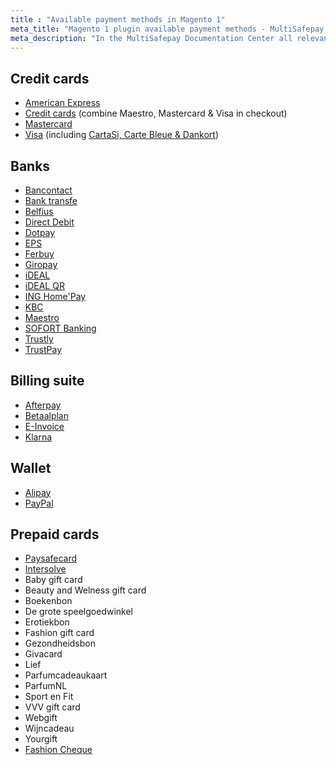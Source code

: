 ```yaml
---
title : "Available payment methods in Magento 1"
meta_title: "Magento 1 plugin available payment methods - MultiSafepay Documentation Center"
meta_description: "In the MultiSafepay Documentation Center all relevant information regarding our Plugins and API. As well as Support pages for Payment Method, Tools and General Questions. You can also find the contact details of our Support Team and Integration Team."
---
```

## Credit cards 
+ [American Express](/payment-methods/creditcards/)
+ [Credit cards](/payment-methods/creditcards/) (combine Maestro, Mastercard & Visa in checkout)
+ [Mastercard](/payment-methods/creditcards/)
+ [Visa](/payment-methods/creditcards/) (including [CartaSi, Carte Bleue & Dankort](/payment-methods/branded-credit-cards/#cartasi-what-is-it))

## Banks
+ [Bancontact](/payment-methods/bancontact/)
+ [Bank transfe](/payment-methods/bank-transfer/)
+ [Belfius](/payment-methods/belfius/)
+ [Direct Debit](/payment-methods/direct-debit/)
+ [Dotpay](/payment-methods/dotpay/)
+ [EPS](/payment-methods/eps/)
+ [Ferbuy](/payment-methods/ferbuy/)
+ [Giropay](/payment-methods/giropay/)
+ [iDEAL](/payment-methods/ideal/)
+ [iDEAL QR](/payment-methods/idealqr/)
+ [ING Home'Pay](/payment-methods/ing-home-pay/)
+ [KBC](/payment-methods/kbc/)
+ [Maestro](/payment-methods/maestro/)
+ [SOFORT Banking](/payment-methods/sofort-banking/)
+ [Trustly](/payment-methods/trustly/)
+ [TrustPay](/payment-methods/trustpay/)

## Billing suite
+ [Afterpay](/payment-methods/afterpay/)
+ [Betaalplan](/payment-methods/betaalplan/)
+ [E-Invoice](/payment-methods/einvoicing/)
+ [Klarna](/payment-methods/klarna)

## Wallet 
+ [Alipay](/payment-methods/alipay/)
+ [PayPal](/payment-methods/paypal/)


## Prepaid cards 
+ [Paysafecard](/payment-methods/paysafecard/)
+ [Intersolve](/payment-methods/gift-cards)
+ Baby gift card
+ Beauty and Welness gift card
+ Boekenbon
+ De grote speelgoedwinkel
+ Erotiekbon
+ Fashion gift card
+ Gezondheidsbon
+ Givacard
+ Lief
+ Parfumcadeaukaart
+ ParfumNL
+ Sport en Fit
+ VVV gift card
+ Webgift
+ Wijncadeau
+ Yourgift
+ [Fashion Cheque](/payment-methods/gift-cards)